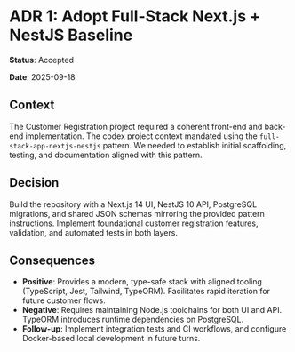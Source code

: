 <!--
App: Customer Registration
Package: ai/agentic-pipeline/turns/1
File: adr.md
Version: 0.1.0
Turns: [1]
Author: ChatGPT
Date: 2025-09-18T16:44:28Z
Description: Architecture Decision Record describing adoption of the full-stack Next.js + NestJS pattern.
-->
# ADR 1: Adopt Full-Stack Next.js + NestJS Baseline

**Status**: Accepted

**Date**: 2025-09-18

## Context
The Customer Registration project required a coherent front-end and back-end implementation. The codex project context mandated using the `full-stack-app-nextjs-nestjs` pattern. We needed to establish initial scaffolding, testing, and documentation aligned with this pattern.

## Decision
Build the repository with a Next.js 14 UI, NestJS 10 API, PostgreSQL migrations, and shared JSON schemas mirroring the provided pattern instructions. Implement foundational customer registration features, validation, and automated tests in both layers.

## Consequences
- **Positive**: Provides a modern, type-safe stack with aligned tooling (TypeScript, Jest, Tailwind, TypeORM). Facilitates rapid iteration for future customer flows.
- **Negative**: Requires maintaining Node.js toolchains for both UI and API. TypeORM introduces runtime dependencies on PostgreSQL.
- **Follow-up**: Implement integration tests and CI workflows, and configure Docker-based local development in future turns.
